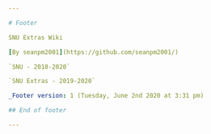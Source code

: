 ```yaml
---

# Footer

SNU Extras Wiki

[By seanpm2001](https://github.com/seanpm2001/)

`SNU - 2018-2020`

`SNU Extras - 2019-2020`

_Footer version: 1 (Tuesday, June 2nd 2020 at 3:31 pm)

## End of footer

---
```

